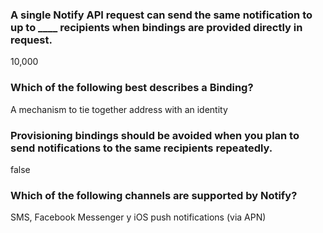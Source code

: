 ### A **single Notify API request** can send the same notification to up to ____ recipients when bindings are provided **directly in request**.

10,000

### Which of the following best describes a **Binding**?

A mechanism to tie together address with an identity

### **Provisioning bindings** should be avoided when you plan to send notifications to the same recipients **repeatedly**.

false

### Which of the following **channels** are supported by Notify?

SMS, Facebook Messenger y iOS push notifications (via APN)


